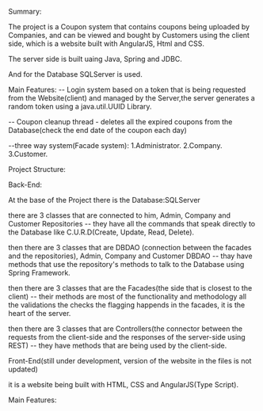 Summary:

The project is a Coupon system that contains coupons being uploaded by Companies,
and can be viewed and bought by Customers using the client side, which is a website built with AngularJS, Html and CSS.

The server side is built uaing Java, Spring and JDBC.

And for the Database SQLServer is used.

Main Features:
-- Login system based on a token that is being requested from the Website(client) and managed by the Server,the server generates a 
random token using a java.util.UUID Library. 

-- Coupon cleanup thread - deletes all the expired coupons from the Database(check the end date of the coupon each day)

--three way system(Facade system):
1.Administrator.
2.Company.
3.Customer.

Project Structure:

Back-End:

At the base of the Project there is the Database:SQLServer

there are 3 classes that are connected to him, Admin, Company and Customer Repositories -- they have all the commands that speak directly 
to the Database like C.U.R.D(Create, Update, Read, Delete).

then there are 3 classes that are DBDAO (connection between the facades and the repositories), Admin, Company and Customer DBDAO -- 
thay have methods that use the repository's methods to talk to the Database using Spring Framework.

then there are 3 classes that are the Facades(the side that is closest to the client) -- their methods are most of the functionality and methodology all the validations the checks the flagging happends in the facades, it is the heart of the server.

then there are 3 classes that are Controllers(the connector between the requests from the client-side and the responses of the server-side using REST) -- they have methods that are being used by the client-side.

Front-End(still under development, version of the website in the files is not updated)

it is a website being built with HTML, CSS and AngularJS(Type Script).

Main Features:



